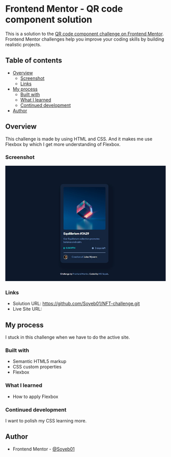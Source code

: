 # Frontend Mentor - QR code component solution

This is a solution to the [QR code component challenge on Frontend Mentor](https://www.frontendmentor.io/challenges/qr-code-component-iux_sIO_H). Frontend Mentor challenges help you improve your coding skills by building realistic projects. 

## Table of contents

- [Overview](#overview)
  - [Screenshot](#screenshot)
  - [Links](#links)
- [My process](#my-process)
  - [Built with](#built-with)
  - [What I learned](#what-i-learned)
  - [Continued development](#continued-development)
- [Author](#author)

## Overview

This challenge is made by using HTML and CSS. And it makes me use Flexbox by  which I get more understanding of Flexbox.

### Screenshot

![Solution of QR code Challenge in desktop view](/design/desktop-view.jpg)

### Links

- Solution URL: https://github.com/Soyeb01/NFT-challenge.git
- Live Site URL: 

## My process

I stuck in this challenge when we have to do the active site.
### Built with

- Semantic HTML5 markup
- CSS custom properties
- Flexbox

### What I learned

- How to apply Flexbox

### Continued development

I want to polish my CSS learning more.

## Author

- Frontend Mentor - [@Soyeb01](https://www.frontendmentor.io/profile/Soyeb01)
